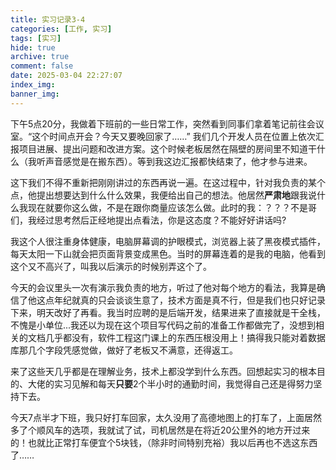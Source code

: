```yaml
---
title: 实习记录3-4
categories: [工作, 实习]
tags: [实习]
hide: true
archive: true
comment: false
date: 2025-03-04 22:27:07
index_img:
banner_img:
---
```


<!-- more -->

  下午5点20分，我做着下班前的一些日常工作，突然看到同事们拿着笔记前往会议室。“这个时间点开会？今天又要晚回家了……”
我们几个开发人员在位置上依次汇报项目进展、提出问题和改进方案。这个时候老板居然在隔壁的房间里不知道干什么（我听声音感觉是在搬东西）。等到我这边汇报都快结束了，他才参与进来。

  这下我们不得不重新把刚刚讲过的东西再说一遍。在这过程中，针对我负责的某个点，他提出想要达到什么什么效果，我便给出自己的想法。他居然<b>严肃地</b>跟我说什么我现在就要你这么做，不是在跟你商量应该怎么做。此时的我：？？？不是哥们，我经过思考然后正经地提出点看法，你是这态度？不能好好讲话吗?

  我这个人很注重身体健康，电脑屏幕调的护眼模式，浏览器上装了黑夜模式插件，每天太阳一下山就会把页面背景变成黑色。当时的屏幕连着的是我的电脑，他看到这个又不高兴了，叫我以后演示的时候别弄这个了。

  今天的会议里头一次有演示我负责的地方，听过了他对每个地方的看法，我算是确信了他这点年纪就真的只会谈谈生意了，技术方面是真不行，但是我们也只好记录下来，明天改好了再看。我当时应聘的是后端开发，结果进来了直接就是干全栈，不愧是小单位...我还以为现在这个项目写代码之前的准备工作都做完了，没想到相关的文档几乎都没有，软件工程这门课上的东西压根没用上！搞得我只能对着数据库那几个字段凭感觉做，做好了老板又不满意，还得返工。

  来了这些天几乎都是在理解业务，技术上都没学到什么东西。回想起实习的根本目的、大佬的实习见解和每天<b>只要</b>2个半小时的通勤时间，我觉得自己还是得努力坚持下去。

  今天7点半才下班，我只好打车回家，太久没用了高德地图上的打车了，上面居然多了个顺风车的选项，我就试了试，司机居然是在将近20公里外的地方开过来的！也就比正常打车便宜个5块钱，（除非时间特别充裕）我以后再也不选这东西了……